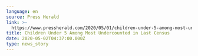 ```yaml
---
language: en
source: Press Herald
link: >-
  https://www.pressherald.com/2020/05/01/children-under-5-among-most-undercounted-in-last-census/
title: Children Under 5 Among Most Undercounted in Last Census
date: 2020-05-02T04:37:00.000Z
type: news_story
---
```


